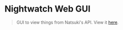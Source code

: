 # Nightwatch Web GUI
> GUI to view things from Natsuki's API. View it [here](http://nightwatch.ga).

